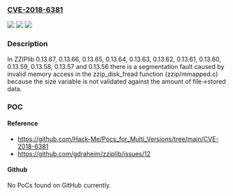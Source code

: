 ### [CVE-2018-6381](https://cve.mitre.org/cgi-bin/cvename.cgi?name=CVE-2018-6381)
![](https://img.shields.io/static/v1?label=Product&message=n%2Fa&color=blue)
![](https://img.shields.io/static/v1?label=Version&message=n%2Fa&color=blue)
![](https://img.shields.io/static/v1?label=Vulnerability&message=n%2Fa&color=brighgreen)

### Description

In ZZIPlib 0.13.67, 0.13.66, 0.13.65, 0.13.64, 0.13.63, 0.13.62, 0.13.61, 0.13.60, 0.13.59, 0.13.58, 0.13.57 and 0.13.56 there is a segmentation fault caused by invalid memory access in the zzip_disk_fread function (zzip/mmapped.c) because the size variable is not validated against the amount of file->stored data.

### POC

#### Reference
- https://github.com/Hack-Me/Pocs_for_Multi_Versions/tree/main/CVE-2018-6381
- https://github.com/gdraheim/zziplib/issues/12

#### Github
No PoCs found on GitHub currently.

